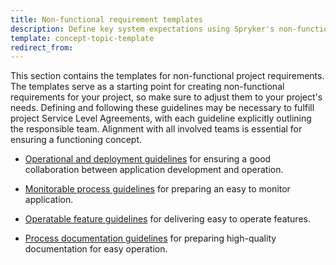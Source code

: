 ```yaml
---
title: Non-functional requirement templates
description: Define key system expectations using Spryker's non-functional requirement templates. Focus on performance, scalability, and security to align development goals effectively.
template: concept-topic-template
redirect_from:
---
```


This section contains the templates for non-functional project requirements. The templates serve as a starting point for creating non-functional requirements for your project, so make sure to adjust them to your project's needs. Defining and following these guidelines may be necessary to fulfill project Service Level Agreements, with each guideline explicitly outlining the responsible team. Alignment with all involved teams is essential for ensuring a functioning concept.

* [Operational and deployment guidelines](/docs/dg/dev/best-practices/non-functional-requirement-templates/operational-and-deployment-guidelines.html) for ensuring a good collaboration between application development and operation.

* [Monitorable process guidelines](/docs/dg/dev/best-practices/non-functional-requirement-templates/monitorable-process-guidelines.html) for preparing an easy to monitor application.

* [Operatable feature guidelines](/docs/dg/dev/best-practices/non-functional-requirement-templates/operatable-feature-guidelines.html) for delivering easy to operate features.

* [Process documentation guidelines](/docs/dg/dev/best-practices/non-functional-requirement-templates/process-documentation-guidelines.html) for preparing high-quality documentation for easy operation.
